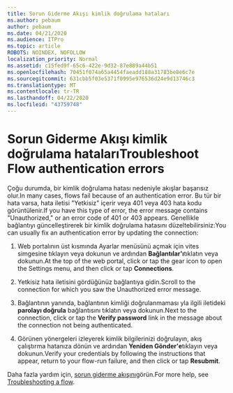 ```yaml
---
title: Sorun Giderme Akışı kimlik doğrulama hataları
ms.author: pebaum
author: pebaum
ms.date: 04/21/2020
ms.audience: ITPro
ms.topic: article
ROBOTS: NOINDEX, NOFOLLOW
localization_priority: Normal
ms.assetid: c15fed9f-65c6-422e-9d32-87e889a44b51
ms.openlocfilehash: 70451f074a65a4454faeadd188a31783be8e6c7e
ms.sourcegitcommit: 631cbb5f03e5371f0995e976536d24e9d13746c3
ms.translationtype: MT
ms.contentlocale: tr-TR
ms.lasthandoff: 04/22/2020
ms.locfileid: "43759748"
---
```

# <a name="troubleshoot-flow-authentication-errors"></a><span data-ttu-id="0bcd3-102">Sorun Giderme Akışı kimlik doğrulama hataları</span><span class="sxs-lookup"><span data-stu-id="0bcd3-102">Troubleshoot Flow authentication errors</span></span>

<span data-ttu-id="0bcd3-103">Çoğu durumda, bir kimlik doğrulama hatası nedeniyle akışlar başarısız olur.</span><span class="sxs-lookup"><span data-stu-id="0bcd3-103">In many cases, flows fail because of an authentication error.</span></span> <span data-ttu-id="0bcd3-104">Bu tür bir hata varsa, hata iletisi "Yetkisiz" içerir veya 401 veya 403 hata kodu görüntülenir.</span><span class="sxs-lookup"><span data-stu-id="0bcd3-104">If you have this type of error, the error message contains "Unauthorized," or an error code of 401 or 403 appears.</span></span> <span data-ttu-id="0bcd3-105">Genellikle bağlantıyı güncelleştirerek bir kimlik doğrulama hatasını düzeltebilirsiniz:</span><span class="sxs-lookup"><span data-stu-id="0bcd3-105">You can usually fix an authentication error by updating the connection:</span></span>
  
1. <span data-ttu-id="0bcd3-106">Web portalının üst kısmında Ayarlar menüsünü açmak için vites simgesine tıklayın veya dokunun ve ardından **Bağlantılar'ı**tıklatın veya dokunun.</span><span class="sxs-lookup"><span data-stu-id="0bcd3-106">At the top of the web portal, click or tap the gear icon to open the Settings menu, and then click or tap **Connections**.</span></span>
    
2. <span data-ttu-id="0bcd3-107">Yetkisiz hata iletisini gördüğünüz bağlantıya gidin.</span><span class="sxs-lookup"><span data-stu-id="0bcd3-107">Scroll to the connection for which you saw the Unauthorized error message.</span></span>
    
3. <span data-ttu-id="0bcd3-108">Bağlantının yanında, bağlantının kimliği doğrulanmaması yla ilgili iletideki **parolayı doğrula** bağlantısını tıklatın veya dokunun.</span><span class="sxs-lookup"><span data-stu-id="0bcd3-108">Next to the connection, click or tap the **Verify password** link in the message about the connection not being authenticated.</span></span> 
    
4. <span data-ttu-id="0bcd3-109">Görünen yönergeleri izleyerek kimlik bilgilerinizi doğrulayın, akış çalıştırma hatanıza dönün ve ardından **Yeniden Gönder'e**tıklayın veya dokunun.</span><span class="sxs-lookup"><span data-stu-id="0bcd3-109">Verify your credentials by following the instructions that appear, return to your flow-run failure, and then click or tap **Resubmit**.</span></span>
    
<span data-ttu-id="0bcd3-110">Daha fazla yardım için, [sorun giderme akışını](https://go.microsoft.com/fwlink/?linkid=872110)görün.</span><span class="sxs-lookup"><span data-stu-id="0bcd3-110">For more help, see [Troubleshooting a flow](https://go.microsoft.com/fwlink/?linkid=872110).</span></span>
  

